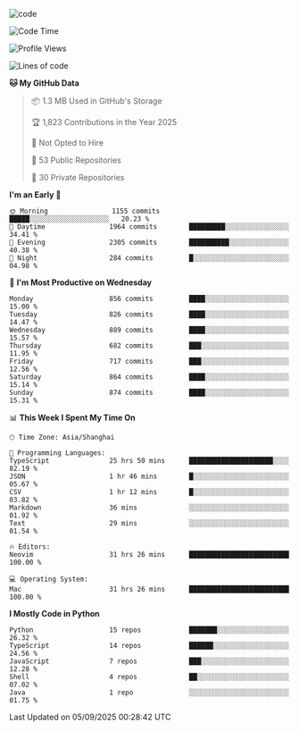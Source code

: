 
<!--
**liuyaanng/liuyaanng** is a ✨ _special_ ✨ repository because its `README.md` (this file) appears on your GitHub profile.

Here are some ideas to get you started:

- 🔭 I’m currently working on ...
- 🌱 I’m currently learning ...
- 👯 I’m looking to collaborate on ...
- 🤔 I’m looking for help with ...
- 💬 Ask me about ...
- 📫 How to reach me: ...
- 😄 Pronouns: ...
- ⚡ Fun fact: ...
-->


![code](https://cdn.jsdelivr.net/gh/liuyaanng/liuyaanng@1.0/code.gif) 

<!--START_SECTION:waka-->
![Code Time](http://img.shields.io/badge/Code%20Time-1%2C888%20hrs%2043%20mins-blue)

![Profile Views](http://img.shields.io/badge/Profile%20Views-0-blue)

![Lines of code](https://img.shields.io/badge/From%20Hello%20World%20I%27ve%20Written-26.7%20million%20lines%20of%20code-blue)

**🐱 My GitHub Data** 

> 📦 1.3 MB Used in GitHub's Storage 
 > 
> 🏆 1,823 Contributions in the Year 2025
 > 
> 🚫 Not Opted to Hire
 > 
> 📜 53 Public Repositories 
 > 
> 🔑 30 Private Repositories 
 > 
**I'm an Early 🐤** 

```text
🌞 Morning                1155 commits        █████░░░░░░░░░░░░░░░░░░░░   20.23 % 
🌆 Daytime                1964 commits        █████████░░░░░░░░░░░░░░░░   34.41 % 
🌃 Evening                2305 commits        ██████████░░░░░░░░░░░░░░░   40.38 % 
🌙 Night                  284 commits         █░░░░░░░░░░░░░░░░░░░░░░░░   04.98 % 
```
📅 **I'm Most Productive on Wednesday** 

```text
Monday                   856 commits         ████░░░░░░░░░░░░░░░░░░░░░   15.00 % 
Tuesday                  826 commits         ████░░░░░░░░░░░░░░░░░░░░░   14.47 % 
Wednesday                889 commits         ████░░░░░░░░░░░░░░░░░░░░░   15.57 % 
Thursday                 682 commits         ███░░░░░░░░░░░░░░░░░░░░░░   11.95 % 
Friday                   717 commits         ███░░░░░░░░░░░░░░░░░░░░░░   12.56 % 
Saturday                 864 commits         ████░░░░░░░░░░░░░░░░░░░░░   15.14 % 
Sunday                   874 commits         ████░░░░░░░░░░░░░░░░░░░░░   15.31 % 
```


📊 **This Week I Spent My Time On** 

```text
🕑︎ Time Zone: Asia/Shanghai

💬 Programming Languages: 
TypeScript               25 hrs 50 mins      █████████████████████░░░░   82.19 % 
JSON                     1 hr 46 mins        █░░░░░░░░░░░░░░░░░░░░░░░░   05.67 % 
CSV                      1 hr 12 mins        █░░░░░░░░░░░░░░░░░░░░░░░░   03.82 % 
Markdown                 36 mins             ░░░░░░░░░░░░░░░░░░░░░░░░░   01.92 % 
Text                     29 mins             ░░░░░░░░░░░░░░░░░░░░░░░░░   01.54 % 

🔥 Editors: 
Neovim                   31 hrs 26 mins      █████████████████████████   100.00 % 

💻 Operating System: 
Mac                      31 hrs 26 mins      █████████████████████████   100.00 % 
```

**I Mostly Code in Python** 

```text
Python                   15 repos            ███████░░░░░░░░░░░░░░░░░░   26.32 % 
TypeScript               14 repos            ██████░░░░░░░░░░░░░░░░░░░   24.56 % 
JavaScript               7 repos             ███░░░░░░░░░░░░░░░░░░░░░░   12.28 % 
Shell                    4 repos             ██░░░░░░░░░░░░░░░░░░░░░░░   07.02 % 
Java                     1 repo              ░░░░░░░░░░░░░░░░░░░░░░░░░   01.75 % 
```




 Last Updated on 05/09/2025 00:28:42 UTC
<!--END_SECTION:waka-->
